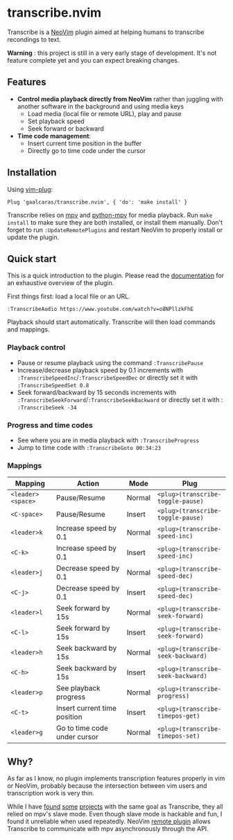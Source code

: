 # transcribe.nvim

Transcribe is a [NeoVim](https://neovim.io/) plugin aimed at helping humans to transcribe recondings to text.

**Warning** : this project is still in a very early stage of development. It's not feature complete yet and you can expect breaking changes.

## Features

+ **Control media playback directly from NeoVim** rather than juggling with another software in the background and using media keys
  * Load media (local file or remote URL), play and pause
  * Set playback speed
  * Seek forward or backward
+ **Time code management**:
  * Insert current time position in the buffer 
  * Directly go to time code under the cursor

## Installation

Using [vim-plug](https://github.com/junegunn/vim-plug):

```vim
Plug 'gaalcaras/transcribe.nvim', { 'do': 'make install' }
```

Transcribe relies on [mpv](https://mpv.io/) and [python-mpv](https://github.com/jaseg/python-mpv) for media playback. Run `make install` to make sure they are both installed, or install them manually. Don't forget to run `:UpdateRemotePlugins` and restart NeoVim to properly install or update the plugin.

## Quick start

This is a quick introduction to the plugin. Please read the [documentation](doc/transcribe.txt) for an exhaustive overview of the plugin.

First things first: load a local file or an URL.

```
:TranscribeAudio https://www.youtube.com/watch?v=o8NPllzkFhE
```

Playback should start automatically. Transcribe will then load commands and mappings.

### Playback control

+ Pause or resume playback using the command `:TranscribePause`
+ Increase/decrease playback speed by 0.1 increments with `:TranscribeSpeedInc`/`:TranscribeSpeedDec` or directly set it with `:TranscribeSpeedSet 0.8`
+ Seek forward/backward by 15 seconds increments with `:TranscribeSeekForward`/`:TranscribeSeekBackward` or directly set it with : `:TranscribeSeek -34`

### Progress and time codes

+ See where you are in media playback with `:TranscribeProgress`
+ Jump to time code with `:TranscribeGoto 00:34:23`

### Mappings

| Mapping           | Action                       | Mode   | Plug                               |
| --                | --                           | --     | --                                 |
| `<leader><space>` | Pause/Resume                 | Normal | `<plug>(transcribe-toggle-pause)`  |
| `<C-space>`       | Pause/Resume                 | Insert | `<plug>(transcribe-toggle-pause)`  |
| `<leader>k`       | Increase speed by 0.1        | Normal | `<plug>(transcribe-speed-inc)`     |
| `<C-k>`           | Increase speed by 0.1        | Insert | `<plug>(transcribe-speed-inc)`     |
| `<leader>j`       | Decrease speed by 0.1        | Normal | `<plug>(transcribe-speed-dec)`     |
| `<C-j>`           | Decrease speed by 0.1        | Insert | `<plug>(transcribe-speed-dec)`     |
| `<leader>l`       | Seek forward by 15s          | Normal | `<plug>(transcribe-seek-forward)`  |
| `<C-l>`           | Seek forward by 15s          | Insert | `<plug>(transcribe-seek-forward)`  |
| `<leader>h`       | Seek backward by 15s         | Normal | `<plug>(transcribe-seek-backward)` |
| `<C-h>`           | Seek backward by 15s         | Insert | `<plug>(transcribe-seek-backward)` |
| `<leader>p`       | See playback progress        | Normal | `<plug>(transcribe-progress)`      |
| `<C-t>`           | Insert current time position | Insert | `<plug>(transcribe-timepos-get)`   |
| `<leader>g`       | Go to time code under cursor | Normal | `<plug>(transcribe-timepos-set)`   |

## Why?

As far as I know, no plugin implements transcription features properly in vim or NeoVim, probably because the intersection between vim users and transcription work is very thin.

While I have [found](https://github.com/htdebeer/scripts/blob/master/transcribe.vim) [some](https://github.com/AndrewRadev/subtitles.vim) [projects](http://www.mentadreams.com/2012/07/how-to-transcribe-using-vim/) with the same goal as Transcribe, they all relied on mpv's slave mode.
Even though slave mode is hackable and fun, I found it unreliable when used repeatedly.
NeoVim [remote plugin](https://neovim.io/doc/user/remote_plugin.html) allows Transcribe to communicate with mpv asynchronously through the API.
